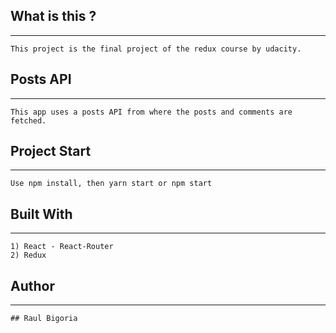 ## What is this ?
------------------
```
This project is the final project of the redux course by udacity. 
```

## Posts API
----------------
```
This app uses a posts API from where the posts and comments are fetched. 
```

## Project Start
----------------
```
Use npm install, then yarn start or npm start
```

## Built With
-----------------------
```
1) React - React-Router
2) Redux
```

## Author
-----------------------
```
## Raul Bigoria

```